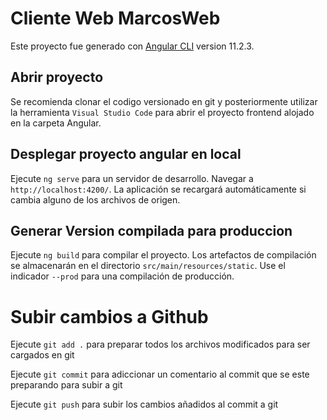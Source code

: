 # Cliente Web MarcosWeb

Este proyecto fue generado con [Angular CLI](https://github.com/angular/angular-cli) version 11.2.3.

## Abrir proyecto

Se recomienda clonar el codigo versionado en git y posteriormente utilizar la herramienta `Visual Studio Code` para abrir el proyecto frontend alojado en la carpeta Angular.

## Desplegar proyecto angular en local

Ejecute `ng serve` para un servidor de desarrollo. Navegar a `http://localhost:4200/`. La aplicación se recargará automáticamente si cambia alguno de los archivos de origen.

## Generar Version compilada para produccion

Ejecute `ng build` para compilar el proyecto. Los artefactos de compilación se almacenarán en el directorio `src/main/resources/static`. Use el indicador `--prod` para una compilación de producción.

# Subir cambios a Github

Ejecute `git add .` para preparar todos los archivos modificados para ser cargados en git

Ejecute `git commit` para adiccionar un comentario al commit que se este preparando para subir a git

Ejecute `git push` para subir los cambios añadidos al commit a  git
